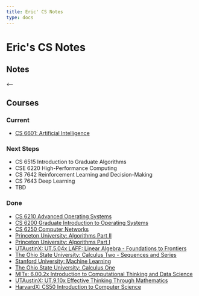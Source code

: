 ```yaml
---
title: Eric' CS Notes
type: docs
---
```


# Eric's CS Notes

## Notes

<--

## Courses

### Current

- [CS 6601: Artificial Intelligence](https://omscs.gatech.edu/cs-6601-artificial-intelligence)

### Next Steps

- CS 6515 Introduction to Graduate Algorithms
- CSE 6220 High-Performance Computing
- CS 7642 Reinforcement Learning and Decision-Making
- CS 7643 Deep Learning
- TBD

### Done

- [CS 6210 Advanced Operating Systems](https://omscs.gatech.edu/cs-6210-advanced-operating-systems)
- [CS 6200 Graduate Introduction to Operating Systems](https://omscs.gatech.edu/cs-6200-introduction-operating-systems)
- [CS 6250 Computer Networks](https://omscs.gatech.edu/cs-6250-computer-networks)
- [Princeton University: Algorithms Part II](https://www.coursera.org/learn/algorithms-part1/home/welcome)
- [Princeton University: Algorithms Part I](https://www.coursera.org/learn/algorithms-part1/home/welcome)
- [UTAustinX: UT.5.04x LAFF: Linear Algebra - Foundations to Frontiers](https://courses.edx.org/courses/course-v1:UTAustinX+UT.5.05x+2T2017/course/)
- [The Ohio State University: Calculus Two - Sequences and Series](https://www.coursera.org/learn/advanced-calculus)
- [Stanford University: Machine Learning](https://www.coursera.org/learn/machine-learning/home/welcome)
- [The Ohio State University: Calculus One](https://www.coursera.org/learn/calculus1/home/welcome)
- [MITx: 6.00.2x Introduction to Computational Thinking and Data Science](https://courses.edx.org/courses/course-v1:MITx+6.00.2x_7+1T2017/info)
- [UTAustinX: UT.9.10x Effective Thinking Through Mathematics](https://courses.edx.org/courses/course-v1:UTAustinX+UT.9.10x+3T2016/course/)
- [HarvardX: CS50 Introduction to Computer Science](https://courses.edx.org/courses/course-v1:HarvardX+CS50+X/info)
